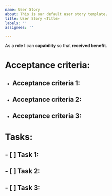 ```yaml
---
name: User Story
about: This is our default user story template.
title: User Story <Title>
labels: ''
assignees: ''

---
```


As a **role** I can **capability** so that **received benefit**.

# Acceptance criteria:

* ## Acceptance criteria 1:
* ## Acceptance criteria 2:
* ## Acceptance criteria 3:

# Tasks:

## - [ ] Task 1:
## - [ ]  Task 2:
## - [ ]  Task 3:

